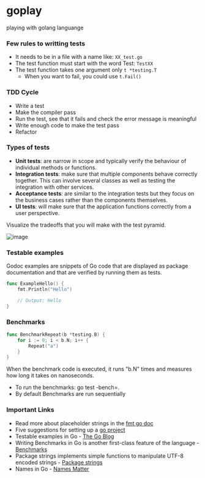 # goplay
playing with golang languange

### Few rules to writting tests

- It needs to be in a file with a name like: `XX_test.go`
- The test function must start with the word Test: `TestXX`
- The test function takes one argument only `t *testing.T`
    - When you want to fail, you could use `t.Fail()`

### TDD Cycle

- Write a test
- Make the compiler pass
- Run the test, see that it fails and check the error message is meaningful
- Write enough code to make the test pass
- Refactor

### Types of tests

* **Unit tests**: are narrow in scope and typically verify the behaviour of individual methods or functions.
* **Integration tests**: make sure that multiple components behave correctly together. This can involve several classes as well as testing the integration with other services.
* **Acceptance tests**: are similar to the integration tests but they focus on the business cases rather than the components themselves.
* **UI tests**: will make sure that the application functions correctly from a user perspective.

Visualize the tradeoffs that you will make with the test pyramid.

![image](https://user-images.githubusercontent.com/38728338/65744060-8d985900-e0cd-11e9-9e89-e656f6b91090.png)


### Testable examples

Godoc examples are snippets of Go code that are displayed as package documentation and that are verified by running them as tests.

```go
func ExampleHello() {
    fmt.Println("Hello")

    // Output: Hello
}
```

### Benchmarks

```go
func BenchmarkRepeat(b *testing.B) {
    for i := 0; i < b.N; i++ {
        Repeat("a")
    }
}
```

When the benchmark code is executed, it runs "b.N" times and measures how long it takes on nanoseconds.

- To run the benchmarks: go test -bench=.
- By default Benchmarks are run sequentially

### Important Links

- Read more about placeholder strings in the [fmt go doc](https://golang.org/pkg/fmt/#hdr-Printing)
- Five suggestions for setting up a [go project](https://dave.cheney.net/2014/12/01/five-suggestions-for-setting-up-a-go-project)
- Testable examples in Go - [The Go Blog](https://blog.golang.org/examples)
- Writing Benchmarks in Go is another first-class feature of the language - [Benchmarks](https://golang.org/pkg/testing/#hdr-Benchmarks)
- Package strings implements simple functions to manipulate UTF-8 encoded strings - [Package strings](https://golang.org/pkg/strings/)
- Names in Go - [Names Matter](https://talks.golang.org/2014/names.slide#6)
